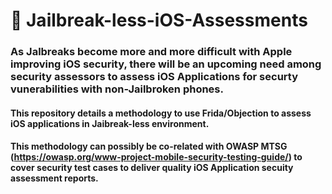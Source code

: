 # 📱 Jailbreak-less-iOS-Assessments

### As Jalbreaks become more and more difficult with Apple improving iOS security, there will be an upcoming need among security assessors to assess iOS Applications for securty vunerabilities with non-Jailbroken phones.
#### This repository details a methodology to use Frida/Objection to assess iOS applications in Jaibreak-less environment.
#### This methodology can possibly be co-related with OWASP MTSG (https://owasp.org/www-project-mobile-security-testing-guide/) to cover security test cases to deliver quality iOS Application secuity assessment reports.
